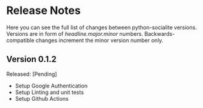 Release Notes
=============

Here you can see the full list of changes between python-socialite versions.
Versions are in form of *headline.major.minor* numbers.
Backwards-compatible changes increment the minor version number only.

Version 0.1.2
-------------

Released: [Pending]

-   Setup Google Authentication
-   Setup Linting and unit tests
-   Setup Github Actions
